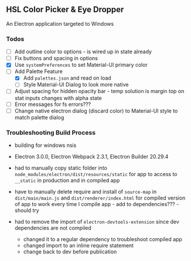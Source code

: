 ## HSL Color Picker & Eye Dropper

An Electron application targeted to Windows

### Todos

- [ ] Add outline color to options - is wired up in state already
- [ ] Fix buttons and spacing in options
- [x] Use `systemPreferences` to set Material-UI primary color
- [ ] Add Palette Feature
  - [x] Add `palettes.json` and read on load
  - [ ] Style Material-UI Dialog to look more native
- [ ] Adjust spacing for hidden opacity bar - temp solution is margin top on stat inputs changes with alpha state
- [ ] Error messages for fs errors???
- [ ] Change native electron dialog (discard color) to Material-UI style to match palette dialog

### Troubleshooting Build Process

- building for windows nsis

- Electron 3.0.0, Electron Webpack 2.3.1, Electron Builder 20.29.4

- had to manually copy static folder into `node_modules/electron/dist/resources/static` for app to access to `__static` in production and in compiled app

- have to manually delete require and install of `source-map` in `dist/main/main.js` and `dist/renderer/index.html` for compiled version of app to work every time I compile app - add to dependencies??? - should try

- had to remove the import of `electron-devtools-extension` since dev dependencies are not compiled
  - changed it to a regular dependency to troubleshoot compiled app
  - changed import to an inline require statement
  - change back to dev before publication
